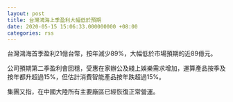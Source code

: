 ```yaml
---
layout: post
title: 台灣鴻海上季盈利大幅低於預期
date: 2020-05-15 15:06:33.000000000 +08:00
categories: rss
---
```


台灣鴻海首季盈利21億台幣，按年減少89%，大幅低於市場預期的近89億元。

公司預期第二季盈利會回穩，受惠在家辦公及綫上娛樂需求增加，運算產品按季及按年都升超過15%，但估計消費智能產品按年跌超過15%。

集團又指，在中國大陸所有主要廠區已經恢復正常營運。

